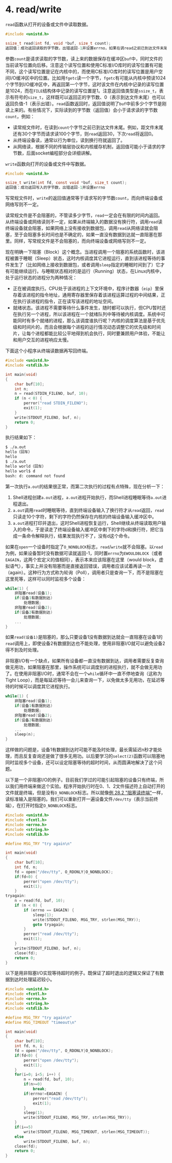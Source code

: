 # 4. read/write

`read`函数从打开的设备或文件中读取数据。

```c
#include <unistd.h>

ssize_t read(int fd, void *buf, size_t count);
返回值：成功返回读取的字节数，出错返回-1并设置errno，如果在调read之前已到达文件末尾，则这次read返回0
```

参数`count`是请求读取的字节数，读上来的数据保存在缓冲区`buf`中，同时文件的当前读写位置向后移。注意这个读写位置和使用C标准I/O库时的读写位置有可能不同，这个读写位置是记在内核中的，而使用C标准I/O库时的读写位置是用户空间I/O缓冲区中的位置。比如用`fgetc`读一个字节，`fgetc`有可能从内核中预读1024个字节到I/O缓冲区中，再返回第一个字节，这时该文件在内核中记录的读写位置是1024，而在`FILE`结构体中记录的读写位置是1。注意返回值类型是`ssize_t`，表示有符号的`size_t`，这样既可以返回正的字节数、0（表示到达文件末尾）也可以返回负值-1（表示出错）。`read`函数返回时，返回值说明了`buf`中前多少个字节是刚读上来的。有些情况下，实际读到的字节数（返回值）会小于请求读的字节数`count`，例如：

- 读常规文件时，在读到`count`个字节之前已到达文件末尾。例如，距文件末尾还有30个字节而请求读100个字节，则`read`返回30，下次`read`将返回0。
- 从终端设备读，通常以行为单位，读到换行符就返回了。
- 从网络读，根据不同的传输层协议和内核缓存机制，返回值可能小于请求的字节数，后面socket编程部分会详细讲解。

`write`函数向打开的设备或文件中写数据。

```c
#include <unistd.h>

ssize_t write(int fd, const void *buf, size_t count);
返回值：成功返回写入的字节数，出错返回-1并设置errno
```

写常规文件时，`write`的返回值通常等于请求写的字节数`count`，而向终端设备或网络写则不一定。

读常规文件是不会阻塞的，不管读多少字节，`read`一定会在有限的时间内返回。从终端设备或网络读则不一定，如果从终端输入的数据没有换行符，调用`read`读终端设备就会阻塞，如果网络上没有接收到数据包，调用`read`从网络读就会阻塞，至于会阻塞多长时间也是不确定的，如果一直没有数据到达就一直阻塞在那里。同样，写常规文件是不会阻塞的，而向终端设备或网络写则不一定。

现在明确一下阻塞（Block）这个概念。当进程调用一个阻塞的系统函数时，该进程被置于睡眠（Sleep）状态，这时内核调度其它进程运行，直到该进程等待的事件发生了（比如网络上接收到数据包，或者调用`sleep`指定的睡眠时间到了）它才有可能继续运行。与睡眠状态相对的是运行（Running）状态，在Linux内核中，处于运行状态的进程分为两种情况：

- 正在被调度执行。CPU处于该进程的上下文环境中，程序计数器（`eip`）里保存着该进程的指令地址，通用寄存器里保存着该进程运算过程的中间结果，正在执行该进程的指令，正在读写该进程的地址空间。
- 就绪状态。该进程不需要等待什么事件发生，随时都可以执行，但CPU暂时还在执行另一个进程，所以该进程在一个就绪队列中等待被内核调度。系统中可能同时有多个就绪的进程，那么该调度谁执行呢？内核的调度算法是基于优先级和时间片的，而且会根据每个进程的运行情况动态调整它的优先级和时间片，让每个进程都能比较公平地得到机会执行，同时要兼顾用户体验，不能让和用户交互的进程响应太慢。

下面这个小程序从终端读数据再写回终端。

```c
#include <unistd.h>
#include <stdlib.h>

int main(void)
{
    char buf[10];
    int n;
    n = read(STDIN_FILENO, buf, 10);
    if (n < 0) {
        perror("read STDIN_FILENO");
        exit(1);
    }
    write(STDOUT_FILENO, buf, n);
    return 0;
}
```

执行结果如下：

```bash
$ ./a.out 
hello（回车）
hello
$ ./a.out 
hello world（回车）
hello worl$ d
bash: d: command not found
```

第一次执行`a.out`的结果很正常，而第二次执行的过程有点特殊，现在分析一下：

1. Shell进程创建`a.out`进程，`a.out`进程开始执行，而Shell进程睡眠等待`a.out`进程退出。
2. `a.out`调用`read`时睡眠等待，直到终端设备输入了换行符才从`read`返回，`read`只读走10个字符，剩下的字符仍然保存在内核的终端设备输入缓冲区中。
3. `a.out`进程打印并退出，这时Shell进程恢复运行，Shell继续从终端读取用户输入的命令，于是读走了终端设备输入缓冲区中剩下的字符d和换行符，把它当成一条命令解释执行，结果发现执行不了，没有d这个命令。

如果在`open`一个设备时指定了`O_NONBLOCK`标志，`read`/`write`就不会阻塞。以`read`为例，如果设备暂时没有数据可读就返回-1，同时置`errno`为`EWOULDBLOCK`（或者`EAGAIN`，这两个宏定义的值相同），表示本来应该阻塞在这里（would block，虚拟语气），事实上并没有阻塞而是直接返回错误，调用者应该试着再读一次（again）。这种行为方式称为轮询（Poll），调用者只是查询一下，而不是阻塞在这里死等，这样可以同时监视多个设备：

```c
while(1) {
    非阻塞read(设备1);
    if(设备1有数据到达)
        处理数据;
    非阻塞read(设备2);
    if(设备2有数据到达)
        处理数据;
    ...
}
```

如果`read(设备1)`是阻塞的，那么只要设备1没有数据到达就会一直阻塞在设备1的`read`调用上，即使设备2有数据到达也不能处理，使用非阻塞I/O就可以避免设备2得不到及时处理。

非阻塞I/O有一个缺点，如果所有设备都一直没有数据到达，调用者需要反复查询做无用功，如果阻塞在那里，操作系统可以调度别的进程执行，就不会做无用功了。在使用非阻塞I/O时，通常不会在一个`while`循环中一直不停地查询（这称为Tight Loop），而是每延迟等待一会儿来查询一下，以免做太多无用功，在延迟等待的时候可以调度其它进程执行。

```c
while(1) {
    非阻塞read(设备1);
    if(设备1有数据到达)
        处理数据;
    非阻塞read(设备2);
    if(设备2有数据到达)
        处理数据;
    ...
    sleep(n);
}
```

这样做的问题是，设备1有数据到达时可能不能及时处理，最长需延迟n秒才能处理，而且反复查询还是做了很多无用功。以后要学习的`select(2)`函数可以阻塞地同时监视多个设备，还可以设定阻塞等待的超时时间，从而圆满地解决了这个问题。

以下是一个非阻塞I/O的例子。目前我们学过的可能引起阻塞的设备只有终端，所以我们用终端来做这个实验。程序开始执行时在0、1、2文件描述符上自动打开的文件就是终端，但是没有`O_NONBLOCK`标志。所以就像[例 28.2 "阻塞读终端"](#例-282-阻塞读终端)一样，读标准输入是阻塞的。我们可以重新打开一遍设备文件`/dev/tty`（表示当前终端），在打开时指定`O_NONBLOCK`标志。

```c
#include <unistd.h>
#include <fcntl.h>
#include <errno.h>
#include <string.h>
#include <stdlib.h>

#define MSG_TRY "try again\n"

int main(void)
{
    char buf[10];
    int fd, n;
    fd = open("/dev/tty", O_RDONLY|O_NONBLOCK);
    if(fd<0) {
        perror("open /dev/tty");
        exit(1);
    }
tryagain:
    n = read(fd, buf, 10);
    if (n < 0) {
        if (errno == EAGAIN) {
            sleep(1);
            write(STDOUT_FILENO, MSG_TRY, strlen(MSG_TRY));
            goto tryagain;
        }   
        perror("read /dev/tty");
        exit(1);
    }
    write(STDOUT_FILENO, buf, n);
    close(fd);
    return 0;
}
```

以下是用非阻塞I/O实现等待超时的例子。既保证了超时退出的逻辑又保证了有数据到达时处理延迟较小。

```c
#include <unistd.h>
#include <fcntl.h>
#include <errno.h>
#include <string.h>
#include <stdlib.h>

#define MSG_TRY "try again\n"
#define MSG_TIMEOUT "timeout\n"

int main(void)
{
    char buf[10];
    int fd, n, i;
    fd = open("/dev/tty", O_RDONLY|O_NONBLOCK);
    if(fd<0) {
        perror("open /dev/tty");
        exit(1);
    }
    for(i=0; i<5; i++) {
        n = read(fd, buf, 10);
        if(n>=0)
            break;
        if(errno!=EAGAIN) {
            perror("read /dev/tty");
            exit(1);
        }
        sleep(1);
        write(STDOUT_FILENO, MSG_TRY, strlen(MSG_TRY));
    }
    if(i==5)
        write(STDOUT_FILENO, MSG_TIMEOUT, strlen(MSG_TIMEOUT));
    else
        write(STDOUT_FILENO, buf, n);
    close(fd);
    return 0;
}
``` 